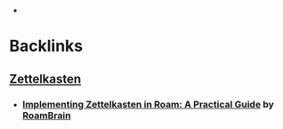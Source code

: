 - 

# Backlinks
## [Zettelkasten](<Zettelkasten.md>)
- ### [Implementing Zettelkasten in Roam: A Practical Guide](https://www.roambrain.com/implementing-zettelkasten-in-roam/) by [RoamBrain](<RoamBrain.md>)

